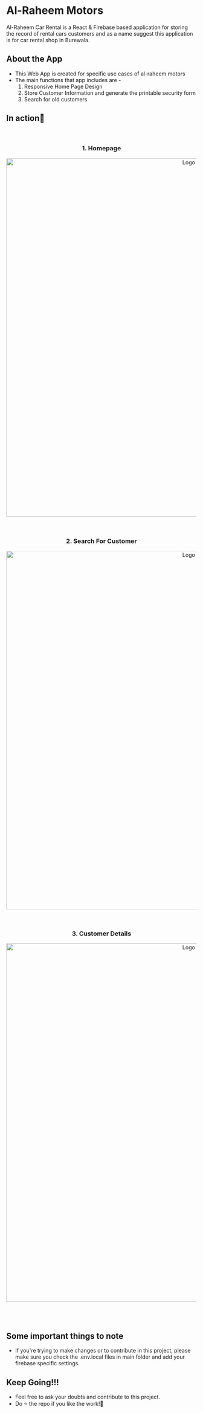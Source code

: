 # Al-Raheem Motors
Al-Raheem Car Rental is a React & Firebase based application for storing the record of rental cars customers and as a name suggest this application is for car  rental shop in Burewala.

## About the App
  - This Web App is created for specific use cases of al-raheem motors
  - The main functions that app includes are -
    1. Responsive Home Page Design
    2. Store Customer Information and generate the printable security form 
    3. Search for old customers

## In action👀
<br>
<h3 align="center">1. Homepage</h3>
<p align="center">
   <img src="https://user-images.githubusercontent.com/47333917/162199282-778ecb94-1220-4a51-99f0-2b7a074d9806.png" alt="Logo" width="950" > 
 </p> 
 <br>
 <h3 align="center">2. Search For Customer</h3>
 <p align="center">
    <img src="https://user-images.githubusercontent.com/47333917/162199824-6d409afd-0b39-47c5-818d-55f0ece3562c.png" alt="Logo" width="950" > 
 </p>
 <br>
<h3 align="center">3. Customer Details</h3>
<p align="center">
   <img src="https://user-images.githubusercontent.com/47333917/162200122-723fb253-fd96-4009-999c-7ef16ea7cedd.png" alt="Logo" width="950" > 
 </p> 
 <br><br>
     
 
## Some important things to note
   - If you're trying to make changes or to contribute in this project, please make sure you check the .env.local files in main folder and add your firebase specific    settings.

## Keep Going!!!
   - Feel free to ask your doubts and contribute to this project.
   - Do ⭐ the repo if you like the work!🙌

